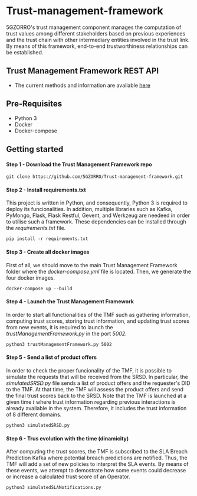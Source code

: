 # Trust-management-framework
5GZORRO's trust management component manages the computation of trust values among different stakeholders based on previous experiences and the trust chain with other intermediary entities involved in the trust link. By means of this framework, end-to-end trustworthiness relationships can be established.

## Trust Management Framework REST API

* The current methods and information are available [here](https://5gzorro.github.io/Trust-management-framework/)

## Pre-Requisites

* Python 3
* Docker
* Docker-compose

## Getting started

#### Step 1 - Download the Trust Management Framework repo

```
git clone https://github.com/5GZORRO/Trust-management-framework.git
```

#### Step 2 - Install requirements.txt

This project is written in Python, and consequently, Python 3 is required to deploy its funcionalities. In addition, multiple libraries such as Kafka, PyMongo, Flask, Flask Restful, Gevent, and Werkzeug are needeed in order to utilise such a framework. These dependencies can be installed through the _requirements.txt_ file.

```
pip install -r requirements.txt
```

#### Step 3 - Create all docker images

First of all, we should move to the main Trust Management Framework folder where the _docker-compose.yml_ file is located. Then, we generate the four docker images.

```
docker-compose up --build
```

#### Step 4 - Launch the Trust Management Framework

In order to start all functionalities of the TMF such as gathering information, computing trust scores, storing trust information, and updating trust scores from new events, it is required to launch the _trustManagementFramework.py_ in the port _5002_.

```
python3 trustManagementFramework.py 5002
```

#### Step 5 - Send a list of product offers

In order to check the proper funcionality of the TMF, it is possible to simulate the requests that will be received from the SRSD. In particular, the _simulatedSRSD.py_ file sends a list of product offers and the requester's DID to the TMF. At that time, the TMF will assess the product offers and send the final trust scores back to the SRSD. Note that the TMF is launched at a given time _t_ where trust information regarding previous interactions is already available in the system. Therefore, it includes the trust information of 8 different domains. 

```
python3 simulatedSRSD.py
```

#### Step 6 - Trus evolution with the time (dinamicity)

After computing the trust scores, the TMF is subscribed to the SLA Breach Prediction Kafka where potential breach predictions are notified. Thus, the TMF will add a set of new policies to interpret the SLA events. By means of these events, we attempt to demostrate how some events could decrease or increase a calculated trust score of an Operator.

```
python3 simulatedSLANotifications.py
``` 

